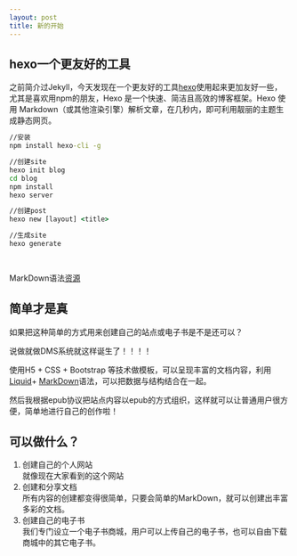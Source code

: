 ```yaml
---
layout: post
title: 新的开始
---
```


## hexo一个更友好的工具
之前简介过Jekyll，今天发现在一个更友好的工具[hexo](https://hexo.io/zh-cn/docs/)使用起来更加友好一些，尤其是喜欢用npm的朋友，Hexo 是一个快速、简洁且高效的博客框架。Hexo 使用 Markdown（或其他渲染引擎）解析文章，在几秒内，即可利用靓丽的主题生成静态网页。
```cmd
//安装
npm install hexo-cli -g

//创建site
hexo init blog
cd blog
npm install
hexo server

//创建post
hexo new [layout] <title>

//生成site
hexo generate

 
```	


MarkDown语法[资源](http://wowubuntu.com/markdown/)
## 简单才是真
如果把这种简单的方式用来创建自己的站点或电子书是不是还可以？

说做就做DMS系统就这样诞生了！！！！

使用H5 + CSS + Bootstrap 等技术做模板，可以呈现丰富的文档内容，利用[Liquid](https://shopify.github.io/liquid/)+ [MarkDown](http://wowubuntu.com/markdown/)语法，可以把数据与结构结合在一起。

然后我根据epub协议把站点内容以epub的方式组织，这样就可以让普通用户很方便，简单地进行自己的创作啦！

## 可以做什么？
1. 创建自己的个人网站  
就像现在大家看到的这个网站
2. 创建和分享文档  
所有内容的创建都变得很简单，只要会简单的MarkDown，就可以创建出丰富多彩的文档。
3. 创建自己的电子书  
我们专门设立一个电子书商城，用户可以上传自己的电子书，也可以自由下载商城中的其它电子书。
